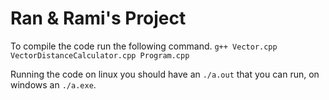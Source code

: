 # Ran & Rami's Project

To compile the code run the following command.
`g++ Vector.cpp VectorDistanceCalculator.cpp Program.cpp`

Running the code on linux you should have an `./a.out` that you can run, on windows an `./a.exe`.